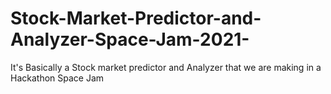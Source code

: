# Stock-Market-Predictor-and-Analyzer-Space-Jam-2021-
It's Basically a Stock market predictor and Analyzer that we are making in a Hackathon Space Jam
